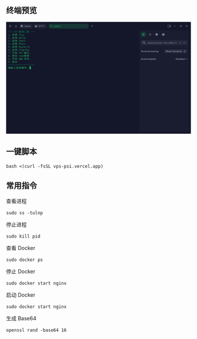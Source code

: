 ## 终端预览

![preview](image.png)

## 一键脚本
```
bash <(curl -fsSL vps-psi.vercel.app)
```
## 常用指令
查看进程
```
sudo ss -tulnp
```
停止进程
```
sudo kill pid
```
查看 Docker
```
sudo docker ps
```
停止 Docker
```
sudo docker start nginx
```
启动 Docker
```
sudo docker start nginx
```
生成 Base64
```
openssl rand -base64 16
```
